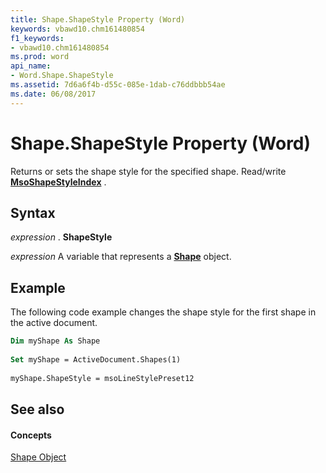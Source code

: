 ```yaml
---
title: Shape.ShapeStyle Property (Word)
keywords: vbawd10.chm161480854
f1_keywords:
- vbawd10.chm161480854
ms.prod: word
api_name:
- Word.Shape.ShapeStyle
ms.assetid: 7d6a6f4b-d55c-085e-1dab-c76ddbbb54ae
ms.date: 06/08/2017
---
```



# Shape.ShapeStyle Property (Word)

Returns or sets the shape style for the specified shape. Read/write  **[MsoShapeStyleIndex](http://msdn.microsoft.com/library/61f34054-28e7-6891-5442-3598d64284a0%28Office.15%29.aspx)** .


## Syntax

 _expression_ . **ShapeStyle**

 _expression_ A variable that represents a **[Shape](Word.Shape.md)** object.


## Example

The following code example changes the shape style for the first shape in the active document.


```vb
Dim myShape As Shape 
 
Set myShape = ActiveDocument.Shapes(1) 
 
myShape.ShapeStyle = msoLineStylePreset12
```


## See also


#### Concepts


[Shape Object](Word.Shape.md)

